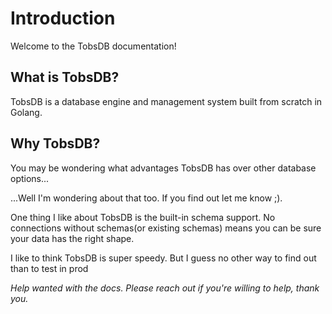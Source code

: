 # Introduction

Welcome to the TobsDB documentation!

## What is TobsDB?

TobsDB is a database engine and management system built from scratch in Golang.

## Why TobsDB?

You may be wondering what advantages TobsDB has over other database options...

...Well I'm wondering about that too. If you find out let me know ;).

One thing I like about TobsDB is the built-in schema support. No connections
without schemas(or existing schemas) means you can be sure your data has the right shape.

I like to think TobsDB is super speedy. But I guess no other way to find out than
to test in prod

*Help wanted with the docs. Please reach out if you're willing to help, thank you.*
